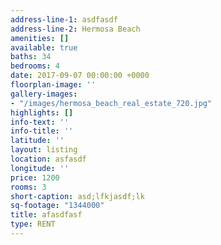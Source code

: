 ```yaml
---
address-line-1: asdfasdf
address-line-2: Hermosa Beach
amenities: []
available: true
baths: 34
bedrooms: 4
date: 2017-09-07 00:00:00 +0000
floorplan-image: ''
gallery-images:
- "/images/hermosa_beach_real_estate_720.jpg"
highlights: []
info-text: ''
info-title: ''
latitude: ''
layout: listing
location: asfasdf
longitude: ''
price: 1200
rooms: 3
short-caption: asd;lfkjasdf;lk
sq-footage: "1344000"
title: afasdfasf
type: RENT
---
```

